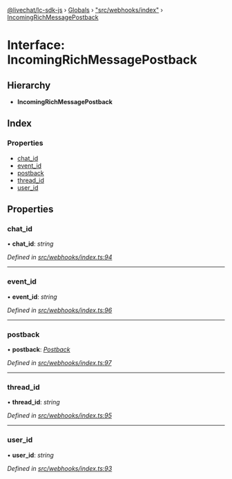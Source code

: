 [@livechat/lc-sdk-js](../README.md) › [Globals](../globals.md) › ["src/webhooks/index"](../modules/_src_webhooks_index_.md) › [IncomingRichMessagePostback](_src_webhooks_index_.incomingrichmessagepostback.md)

# Interface: IncomingRichMessagePostback

## Hierarchy

* **IncomingRichMessagePostback**

## Index

### Properties

* [chat_id](_src_webhooks_index_.incomingrichmessagepostback.md#chat_id)
* [event_id](_src_webhooks_index_.incomingrichmessagepostback.md#event_id)
* [postback](_src_webhooks_index_.incomingrichmessagepostback.md#postback)
* [thread_id](_src_webhooks_index_.incomingrichmessagepostback.md#thread_id)
* [user_id](_src_webhooks_index_.incomingrichmessagepostback.md#user_id)

## Properties

###  chat_id

• **chat_id**: *string*

*Defined in [src/webhooks/index.ts:94](https://github.com/livechat/lc-sdk-js/blob/efba8ac/src/webhooks/index.ts#L94)*

___

###  event_id

• **event_id**: *string*

*Defined in [src/webhooks/index.ts:96](https://github.com/livechat/lc-sdk-js/blob/efba8ac/src/webhooks/index.ts#L96)*

___

###  postback

• **postback**: *[Postback](_src_objects_index_.postback.md)*

*Defined in [src/webhooks/index.ts:97](https://github.com/livechat/lc-sdk-js/blob/efba8ac/src/webhooks/index.ts#L97)*

___

###  thread_id

• **thread_id**: *string*

*Defined in [src/webhooks/index.ts:95](https://github.com/livechat/lc-sdk-js/blob/efba8ac/src/webhooks/index.ts#L95)*

___

###  user_id

• **user_id**: *string*

*Defined in [src/webhooks/index.ts:93](https://github.com/livechat/lc-sdk-js/blob/efba8ac/src/webhooks/index.ts#L93)*

